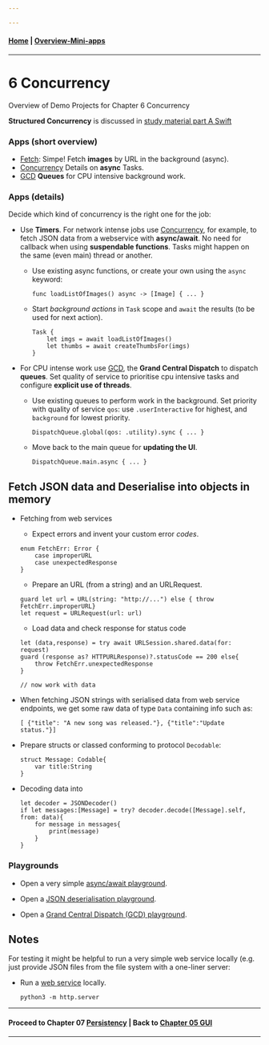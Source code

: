```yaml
---

---
```

#### [Home](../README.md) | [Overview-Mini-apps](../demo-apps.md)

---


# 6 Concurrency

Overview of Demo Projects for Chapter 6 Concurrency



**Structured Concurrency** is discussed in [study material part A Swift](../study-material--part-A-Swift.md)


### Apps (short overview)

* [Fetch](./Fetch/README.md): Simpe! Fetch **images** by URL in the background (async).
* [Concurrency](./Concurrency/README.md) Details on **async** Tasks.
* [GCD](./GCD/README.md) **Queues** for CPU intensive background work.

### Apps (details)


Decide which kind of concurrency is the right one for the job:

* Use **Timers**. For network intense jobs use [Concurrency](./Concurrency/README.md), for example, to fetch JSON data from a webservice with **async/await**. No need for callback when using **suspendable functions**. Tasks might happen on the same (even main) thread or another.

	* Use existing async functions, or create your own using the  `async` keyword:
	
		```
		func loadListOfImages() async -> [Image] { ... }
		```

	* Start *background actions* in `Task` scope and `await` the results (to be used for next action).

		```
		Task {
			let imgs = await loadListOfImages()
			let thumbs = await createThumbsFor(imgs)
		}
		```

	
* For CPU intense work use [GCD](./GCD/README.md), the  **Grand Central Dispatch** to dispatch **queues**. Set  quality of service to prioritise cpu intensive tasks and configure **explicit use of threads**. 

	* Use existing queues to perform work in the background. Set priority with quality of service `qos`: use `.userInteractive` for highest, and `background` for lowest priority.

		```
		DispatchQueue.global(qos: .utility).sync { ... }
		```

	* Move back to the main queue for **updating the UI**.

		```
		DispatchQueue.main.async { ... }
		```

## Fetch JSON data and Deserialise into objects in memory

* Fetching from web services 
	* Expect errors and invent your custom error *codes*.

	```
	enum FetchErr: Error {
   		case improperURL
   		case unexpectedResponse
	}
	``` 

	* Prepare an URL (from a string) and an URLRequest.

	```
	guard let url = URL(string: "http://...") else { throw FetchErr.improperURL}
	let request = URLRequest(url: url) 
	```

	* Load data and check response for status code
	
	```
	let (data,response) = try await URLSession.shared.data(for: request)
	guard (response as? HTTPURLResponse)?.statusCode == 200 else{
        throw FetchErr.unexpectedResponse
    }
    
    // now work with data
	```


* When fetching JSON strings with serialised data from web service endpoints, we get some raw data of type `Data` containing info such as:

	```
	[ {"title": "A new song was released."}, {"title":"Update status."}]
	``` 

* Prepare structs or classed conforming to protocol `Decodable`: 
	
	```
	struct Message: Codable{
		var title:String
	}
	```

* Decoding data into 

	```
	let decoder = JSONDecoder()
	if let messages:[Message] = try? decoder.decode([Message].self, from: data){
		for message in messages{
			print(message)
		}
	}
	``` 
	 
### Playgrounds

*  Open a very simple [async/await playground](./241-concurrency-async-await.playground).

* Open a [JSON deserialisation playground](./250-net-consuming-json.playground).


* Open a [Grand Central Dispatch (GCD) playground](./240-gcd.playground).


## Notes

For testing it might be helpful to run a very simple web service locally (e.g. just provide JSON files from the file system with a one-liner server:

* Run a [web service](./run-heros-api-webservice-locally/README.md) locally.

	```
	python3 -m http.server 
	```



---
#### Proceed to Chapter 07 [Persistency](../chapter-07-persistency/README.md) | Back to [Chapter 05 GUI](../chapter-05-gui/README.md)

---